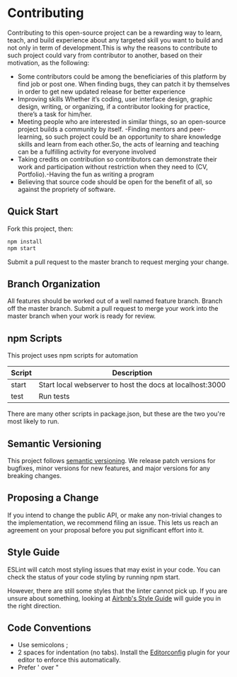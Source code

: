 # Contributing

Contributing to this open-source project can be a rewarding way to learn, teach, and build experience about any targeted skill you want to build and not only in term of development.This is why the reasons to contribute to such project could vary from contributor to another, based on their motivation, as the following:
  - Some contributors could be among the beneficiaries of this platform by find job or post one. When finding bugs, they can patch it by themselves in order to get new updated     release for better experience
  - Improving skills Whether it’s coding, user interface design, graphic design, writing, or organizing, if a contributor looking for practice, there’s a task for him/her.
  - Meeting people who are interested in similar things, so an open-source project builds a community by itself.
  -Finding mentors and peer-learning, so such project could be an opportunity to share knowledge skills and learn from each other.So, the acts of learning and teaching can be a fulfilling activity for everyone involved
  - Taking credits on contribution so contributors can demonstrate their work and participation without restriction when they need to (CV, Portfolio).-Having the fun as writing  a program 
  - Believing that source code should be open for the benefit of all, so against the propriety of software.
## Quick Start

Fork this project, then:

```bash
npm install
npm start
```

Submit a pull request to the master branch to request merging your change.

## Branch Organization

All features should be worked out of a well named feature branch. Branch off the master branch.  Submit a pull request to merge your work into the master branch when your work is ready for review.

## npm Scripts

This project uses npm scripts for automation

|Script|Description|
|------|-----------|
|start|Start local webserver to host the docs at localhost:3000|
|test|Run tests|

There are many other scripts in package.json, but these are the two you're most likely to run.

## Semantic Versioning

This project follows [semantic versioning](http://semver.org). We release patch versions for bugfixes, minor versions for new features, and major versions for any breaking changes.

## Proposing a Change

If you intend to change the public API, or make any non-trivial changes to the implementation, we recommend filing an issue. This lets us reach an agreement on your proposal before you put significant effort into it.

## Style Guide

ESLint will catch most styling issues that may exist in your code. You can check the status of your code styling by running npm start.

However, there are still some styles that the linter cannot pick up. If you are unsure about something, looking at [Airbnb's Style Guide](https://github.com/airbnb/javascript) will guide you in the right direction.

## Code Conventions

- Use semicolons ;
- 2 spaces for indentation (no tabs). Install the [Editorconfig](http://editorconfig.org) plugin for your editor to enforce this automatically.
- Prefer ' over "
